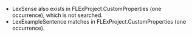 - LexSense also exists in FLExProject.CustomProperties (one occurrence), which is not searched.
- LexExampleSentence matches in FLExProject.CustomProperties (one occurrence).
